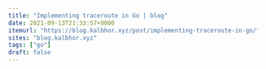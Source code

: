 ```yaml
---
title: "Implementing traceroute in Go | blog"
date: 2021-09-13T21:33:57+0000
itemurl: "https://blog.kalbhor.xyz/post/implementing-traceroute-in-go/"
sites: "blog.kalbhor.xyz"
tags: ["go"]
draft: false
---
```

